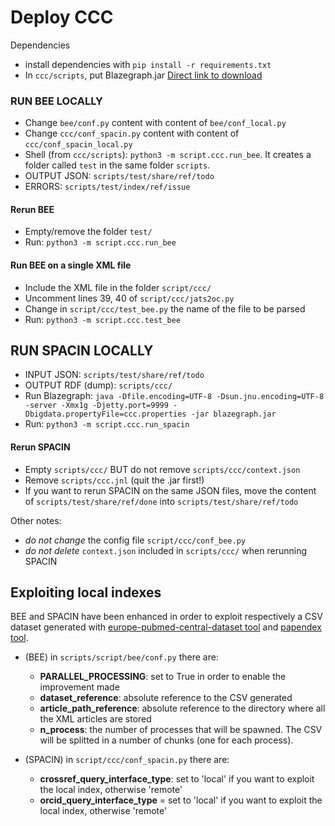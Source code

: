 # Deploy CCC

Dependencies

 * install dependencies with `pip install -r requirements.txt`
 * In `ccc/scripts`, put Blazegraph.jar [Direct link to download](https://github.com/blazegraph/database/releases/download/BLAZEGRAPH_2_1_6_RC/blazegraph.jar)

### RUN BEE LOCALLY

 * Change `bee/conf.py` content with content of `bee/conf_local.py`
 * Change `ccc/conf_spacin.py` content with content of `ccc/conf_spacin_local.py`
 * Shell (from `ccc/scripts`): `python3 -m script.ccc.run_bee`. It creates a folder called `test` in the same folder `scripts`.
 * OUTPUT JSON: `scripts/test/share/ref/todo`
 * ERRORS: `scripts/test/index/ref/issue`

#### Rerun BEE

 * Empty/remove the folder `test/`
 * Run: `python3 -m script.ccc.run_bee`

#### Run BEE on a single XML file
 * Include the XML file in the folder `script/ccc/`
 * Uncomment lines 39, 40 of `script/ccc/jats2oc.py`
 * Change in `script/ccc/test_bee.py` the name of the file to be parsed
 * Run: `python3 -m script.ccc.test_bee`

## RUN SPACIN LOCALLY

 * INPUT JSON: `scripts/test/share/ref/todo`
 * OUTPUT RDF (dump): `scripts/ccc/`
 * Run Blazegraph: `java -Dfile.encoding=UTF-8 -Dsun.jnu.encoding=UTF-8 -server -Xmx1g -Djetty.port=9999 -Dbigdata.propertyFile=ccc.properties -jar blazegraph.jar`
 * Run: `python3 -m script.ccc.run_spacin`

#### Rerun SPACIN

 * Empty `scripts/ccc/` BUT do not remove `scripts/ccc/context.json`
 * Remove `scripts/ccc.jnl` (quit the .jar first!)
 * If you want to rerun SPACIN on the same JSON files, move the content of `scripts/test/share/ref/done` into `scripts/test/share/ref/todo`

Other notes:

 * *do not change* the config file `script/ccc/conf_bee.py`
 * *do not delete* `context.json` included in `scripts/ccc/` when rerunning SPACIN

## Exploiting local indexes
BEE and SPACIN have been enhanced in order to exploit respectively a CSV dataset generated with [europe-pubmed-central-dataset tool](https://github.com/GabrielePisciotta/europe-pubmed-central-dataset) and [papendex tool](https://github.com/GabrielePisciotta/papendex). 
- (BEE) in `scripts/script/bee/conf.py` there are:
    - __PARALLEL_PROCESSING__: set to True in order to enable the improvement made
    - __dataset_reference__: absolute reference to the CSV generated
    - __article_path_reference__: absolute reference to the directory where all the XML articles are stored
    - __n_process__: the number of processes that will be spawned. The CSV will be splitted in a number of chunks (one
      for each process).

- (SPACIN) in `script/ccc/conf_spacin.py` there are:
    - __crossref_query_interface_type__: set to 'local' if you want to exploit the local index, otherwise 'remote'
    - __orcid_query_interface_type__ = set to 'local' if you want to exploit the local index, otherwise 'remote'


